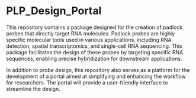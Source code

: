 # PLP_Design_Portal
This repository contains a package designed for the creation of padlock probes that directly target RNA molecules. Padlock probes are highly specific molecular tools used in various applications, including RNA detection, spatial transcriptomics, and single-cell RNA sequencing. This package facilitates the design of these probes by targeting specific RNA sequences, enabling precise hybridization for downstream applications.  

In addition to probe design, this repository also serves as a platform for the development of a portal aimed at simplifying and enhancing the workflow for researchers. The portal will provide a user-friendly interface to streamline the design.  

